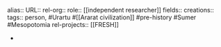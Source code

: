 alias::
URL::
rel-org::
role:: [[independent researcher]]
fields::
creations::
tags:: person, #Urartu #[[Ararat civilization]] #pre-history #Sumer #Mesopotomia
rel-projects:: [[FRESH]]


-
